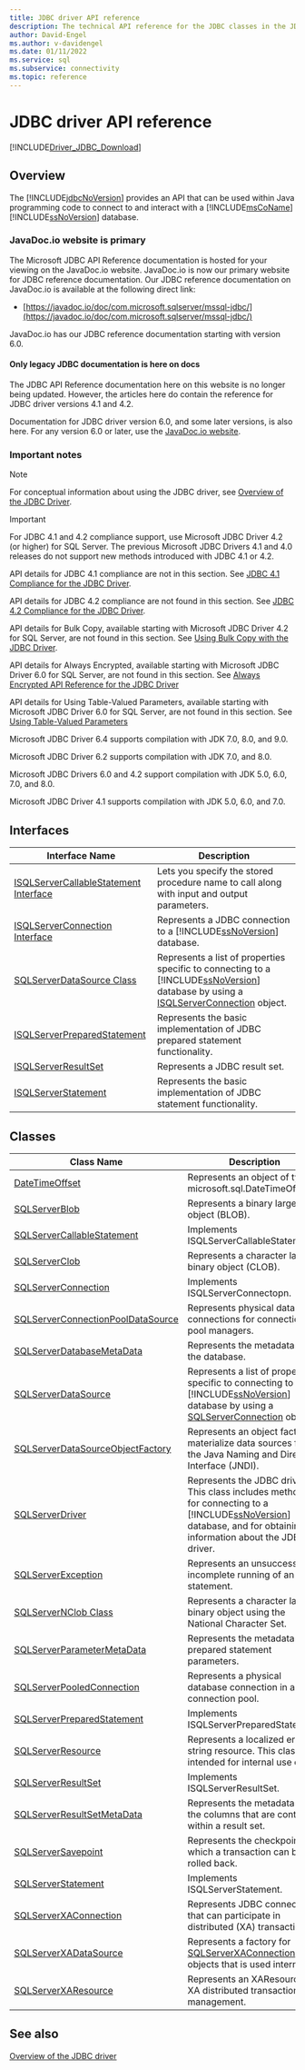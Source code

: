 ```yaml
---
title: JDBC driver API reference
description: The technical API reference for the JDBC classes in the JDBC Driver for SQL Server.
author: David-Engel
ms.author: v-davidengel
ms.date: 01/11/2022
ms.service: sql
ms.subservice: connectivity
ms.topic: reference
---
```

# JDBC driver API reference

[!INCLUDE[Driver_JDBC_Download](../../../includes/driver_jdbc_download.md)]

## Overview

The [!INCLUDE[jdbcNoVersion](../../../includes/jdbcnoversion_md.md)] provides an API that can be used within Java programming code to connect to and interact with a [!INCLUDE[msCoName](../../../includes/msconame-md.md)][!INCLUDE[ssNoVersion](../../../includes/ssnoversion-md.md)] database.

### JavaDoc.io website is primary

The Microsoft JDBC API Reference documentation is hosted for your viewing on the JavaDoc.io website. JavaDoc.io is now our primary website for JDBC reference documentation. Our JDBC reference documentation on JavaDoc.io is available at the following direct link:

- [https://javadoc.io/doc/com.microsoft.sqlserver/mssql-jdbc/](https://javadoc.io/doc/com.microsoft.sqlserver/mssql-jdbc/)

JavaDoc.io has our JDBC reference documentation starting with version 6.0.

#### Only legacy JDBC documentation is here on docs

The JDBC API Reference documentation here on this website is no longer being updated. However, the articles here do contain the reference for JDBC driver versions 4.1 and 4.2.

Documentation for JDBC driver version 6.0, and some later versions, is also here. For any version 6.0 or later, use the [JavaDoc.io website](https://javadoc.io/doc/com.microsoft.sqlserver/mssql-jdbc/).

### Important notes

> [!NOTE]
> For conceptual information about using the JDBC driver, see [Overview of the JDBC Driver](../overview-of-the-jdbc-driver.md).

> [!IMPORTANT]
> For JDBC 4.1 and 4.2 compliance support, use Microsoft JDBC Driver 4.2 (or higher) for SQL Server. The previous Microsoft JDBC Drivers 4.1 and 4.0 releases do not support new methods introduced with JDBC 4.1 or 4.2.
>
> API details for JDBC 4.1 compliance are not in this section. See [JDBC 4.1 Compliance for the JDBC Driver](../jdbc-4-1-compliance-for-the-jdbc-driver.md).
>
> API details for JDBC 4.2 compliance are not found in this section. See [JDBC 4.2 Compliance for the JDBC Driver](../jdbc-4-2-compliance-for-the-jdbc-driver.md).
>
> API details for Bulk Copy, available starting with Microsoft JDBC Driver 4.2  for SQL Server, are not found in this section. See [Using Bulk Copy with the JDBC Driver](../using-bulk-copy-with-the-jdbc-driver.md).
>
> API details for Always Encrypted, available starting with  Microsoft JDBC Driver 6.0 for SQL Server, are not found in this section. See [Always Encrypted API Reference for the JDBC Driver](../always-encrypted-api-reference-for-the-jdbc-driver.md)
>
> API details for Using Table-Valued Parameters, available starting with  Microsoft JDBC Driver 6.0 for SQL Server, are not found in this section. See [Using Table-Valued Parameters](../using-table-valued-parameters.md)
>
> Microsoft JDBC Driver 6.4 supports compilation with JDK 7.0, 8.0, and 9.0.
>
> Microsoft JDBC Driver 6.2 supports compilation with JDK 7.0, and 8.0.
>
> Microsoft JDBC Drivers 6.0 and 4.2 support compilation with JDK 5.0, 6.0, 7.0, and 8.0.
>
> Microsoft JDBC Driver 4.1 supports compilation with JDK 5.0, 6.0, and 7.0.

## Interfaces

|Interface Name|Description|
|--------------------|-----------------|
|[ISQLServerCallableStatement Interface](isqlservercallablestatement-interface.md)|Lets you specify the stored procedure name to call along with input and output parameters.|
|[ISQLServerConnection Interface](isqlserverconnection-interface.md)|Represents a JDBC connection to a [!INCLUDE[ssNoVersion](../../../includes/ssnoversion-md.md)] database.|
|[SQLServerDataSource Class](sqlserverdatasource-class.md)|Represents a list of properties specific to connecting to a [!INCLUDE[ssNoVersion](../../../includes/ssnoversion-md.md)] database by using a [ISQLServerConnection](sqlserverconnection-class.md) object.|
|[ISQLServerPreparedStatement](isqlserverpreparedstatement-interface.md)|Represents the basic implementation of JDBC prepared statement functionality.|
|[ISQLServerResultSet](isqlserverresultset-interface.md)|Represents a JDBC result set.|
|[ISQLServerStatement](isqlserverstatement-interface.md)|Represents the basic implementation of JDBC statement functionality.|

## Classes

|Class Name|Description|
|----------------|-----------------|
|[DateTimeOffset](datetimeoffset-class.md)|Represents an object of type microsoft.sql.DateTimeOffset.|
|[SQLServerBlob](sqlserverblob-class.md)|Represents a binary large object (BLOB).|
|[SQLServerCallableStatement](sqlservercallablestatement-class.md)|Implements ISQLServerCallableStatement.|
|[SQLServerClob](sqlserverclob-class.md)|Represents a character large binary object (CLOB).|
|[SQLServerConnection](sqlserverconnection-class.md)|Implements ISQLServerConnectopn.|
|[SQLServerConnectionPoolDataSource](sqlserverconnectionpooldatasource-class.md)|Represents physical database connections for connection pool managers.|
|[SQLServerDatabaseMetaData](sqlserverdatabasemetadata-class.md)|Represents the metadata for the database.|
|[SQLServerDataSource](isqlserverdatasource-interface.md)|Represents a list of properties specific to connecting to a [!INCLUDE[ssNoVersion](../../../includes/ssnoversion-md.md)] database by using a [SQLServerConnection](sqlserverconnection-class.md) object.|
|[SQLServerDataSourceObjectFactory](sqlserverdatasourceobjectfactory-class.md)|Represents an object factory to materialize data sources from the Java Naming and Directory Interface (JNDI).|
|[SQLServerDriver](sqlserverdriver-class.md)|Represents the JDBC driver. This class includes methods for connecting to a [!INCLUDE[ssNoVersion](../../../includes/ssnoversion-md.md)] database, and for obtaining information about the JDBC driver.|
|[SQLServerException](sqlserverexception-class.md)|Represents an unsuccessful or incomplete running of an SQL statement.|
|[SQLServerNClob Class](sqlservernclob-class.md)|Represents a character large binary object using the National Character Set.|
|[SQLServerParameterMetaData](sqlserverparametermetadata-class.md)|Represents the metadata for prepared statement parameters.|
|[SQLServerPooledConnection](sqlserverpooledconnection-class.md)|Represents a physical database connection in a connection pool.|
|[SQLServerPreparedStatement](sqlserverpreparedstatement-class.md)|Implements ISQLServerPreparedStatement.|
|[SQLServerResource](sqlserverresource-class.md)|Represents a localized error string resource. This class is intended for internal use only.|
|[SQLServerResultSet](sqlserverresultset-class.md)|Implements ISQLServerResultSet.|
|[SQLServerResultSetMetaData](sqlserverresultsetmetadata-class.md)|Represents the metadata of the columns that are contained within a result set.|
|[SQLServerSavepoint](sqlserversavepoint-class.md)|Represents the checkpoint to which a transaction can be rolled back.|
|[SQLServerStatement](sqlserverstatement-class.md)|Implements ISQLServerStatement.|
|[SQLServerXAConnection](sqlserverxaconnection-class.md)|Represents JDBC connections that can participate in distributed (XA) transactions.|
|[SQLServerXADataSource](sqlserverxadatasource-class.md)|Represents a factory for [SQLServerXAConnection](sqlserverxaconnection-class.md) objects that is used internally.|
|[SQLServerXAResource](sqlserverxaresource-class.md)|Represents an XAResource for XA distributed transaction management.|

## See also

[Overview of the JDBC driver](../overview-of-the-jdbc-driver.md)
